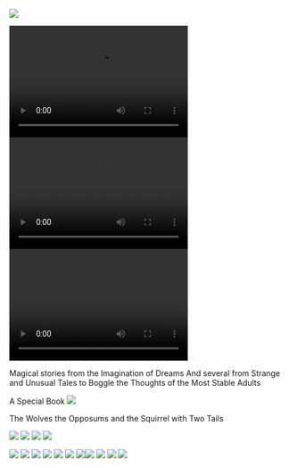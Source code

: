 

![](images/sometrainTT.png)

<video src="http://kidsbooksandfun.com/Videos/racoon.mkv" width="320" height="200" controls preload></video>
<video src="http://kidsbooksandfun.com/Videos/racoon3.mp4" width="320" height="200" controls preload></video>
<video src="http://kidsbooksandfun.com/Videos/racoon5.mkv" width="320" height="200" controls preload></video>

      
Magical stories from the Imagination of Dreams
And several from Strange and Unusual Tales to Boggle the Thoughts of the Most Stable Adults


A Special Book
![](images/wolves.png)


The Wolves the Opposums and the Squirrel with Two Tails

<source src="https://archangelstv.github.io/kidsbooksandfun/Video/cookiemonster.avi" />

![](images/RingofSkeletons.jpg) ![](images/curse.jpg) ![](images/Bridge1.jpg) ![](images/godivawhata.jpg)

![](images/lady.jpg) ![](images/searchblackrose.jpg) ![](images/wizard.jpg) ![](images/tomturkey.jpg) 
![](images/unicorns.jpg)  ![](images/treasure.jpg) ![](images/summer.jpg)![](images/blackcats.jpg)
![](images/skeleton.png) ![](images/shipBirds.png) ![](images/cattmouseM.png)

